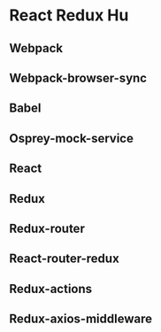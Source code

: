 # React Redux Hu

## Webpack
## Webpack-browser-sync
## Babel
## Osprey-mock-service

## React
## Redux
## Redux-router
## React-router-redux

## Redux-actions
## Redux-axios-middleware
